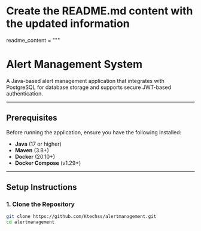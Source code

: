 # Create the README.md content with the updated information
readme_content = """
# Alert Management System

A Java-based alert management application that integrates with PostgreSQL for database storage and supports secure JWT-based authentication.

---

## Prerequisites

Before running the application, ensure you have the following installed:

- **Java** (17 or higher)
- **Maven** (3.8+)
- **Docker** (20.10+)
- **Docker Compose** (v1.29+)

---

## Setup Instructions

### **1. Clone the Repository**

```bash
git clone https://github.com/Ktechss/alertmanagement.git
cd alertmanagement
